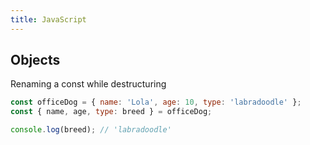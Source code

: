 ```yaml
---
title: JavaScript
---
```


## Objects

Renaming a const while destructuring
```js
const officeDog = { name: 'Lola', age: 10, type: 'labradoodle' };
const { name, age, type: breed } = officeDog;

console.log(breed); // 'labradoodle'
```
